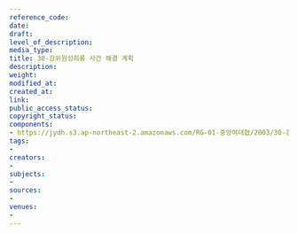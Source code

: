 ```yaml
---
reference_code: 
date: 
draft: 
level_of_description: 
media_type: 
title: 30-강위원성희롱 사건 해결 계획
description: 
weight: 
modified_at: 
created_at: 
link: 
public_access_status: 
copyright_status: 
components:
- https://jydh.s3.ap-northeast-2.amazonaws.com/RG-01-중앙여대협/2003/30-강위원성희롱+사건+해결+계획.pdf
tags:
- 
creators:
- 
subjects:
- 
sources:
- 
venues:
- 
---
```

